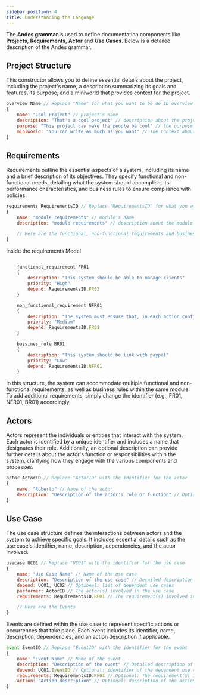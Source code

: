 ```yaml
---
sidebar_position: 4
title: Understanding the Language
---
```


The **Andes grammar** is used to define documentation components like **Projects**, **Requirements**, **Actor** and **Use Cases**. Below is a detailed description of the Andes grammar.

## Project Structure

This constructor allows you to define essential details about the project, including the project's name, a description summarizing its goals and features, its purpose, and a miniworld that provides context for the project.

```js
overview Name // Replace "Name" for what you want to be de ID overview
{
    name: "Cool Project" // project's name
    description: "That's a cool project" // description about the project
    purpose: "This project can make the people be cool" // the purpose of this project.
    miniworld: "You can write as much as you want" // The Context about the project
}
```

## Requirements


Requirements outline the essential aspects of a system, including its name and a brief description of its objectives. They specify functional and non-functional needs, detailing what the system should accomplish, its performance characteristics, and business rules to ensure compliance with policies.


```js
requirements RequirementsID // Replace "RequirementsID" for what you want to be de ID requirements
{
    name: "module requirements" // module's name
    description: "module requirements" // description about the module

    // Here are the functional, non-functional requirements and business rules
}
```

Inside the requirements Model

``` js

    functional_requirement FR01
    {
        description: "This system should be able to manage clients"
        priority: "High" 
        depend: RequirementsID.FR03
    }

    non_functional_requirement NFR01
    {
        description: "The system must ensure that, in each action confirmation, the potential impacts of the action are presented in a clear and understandable way to the user"
        priority: "Medium" 
        depend: RequirementsID.FR01
    }

    bussines_rule BR01
    {
        description: "This system should be link with paypal"
        priority: "Low" 
        depend: RequirementsID.NFR01
    }

```

In this structure, the system can accommodate multiple functional and non-functional requirements, as well as business rules within the same module. To add additional requirements, simply change the identifier (e.g., FR01, NFR01, BR01) accordingly.

## Actors

Actors represent the individuals or entities that interact with the system. Each actor is identified by a unique identifier and includes a name that designates their role. Additionally, an optional description can provide further details about the actor's function or responsibilities within the system, clarifying how they engage with the various components and processes.

``` js
actor ActorID // Replace "ActorID" with the identifier for the actor
{
    name: "Roberto" // Name of the actor
    description: "Description of the actor's role or function" // Optional: detailed description of the actor
}
```

## Use Case

The use case structure defines the interactions between actors and the system to achieve specific goals. It includes essential details such as the use case's identifier, name, description, dependencies, and the actor involved.

``` js
usecase UC01 // Replace "UC01" with the identifier for the use case
{
    name: "Use Case Name" // Name of the use case
    description: "Description of the use case" // Detailed description of the use case
    depend: UC01, UC02 // Optional: list of dependent use cases
    performer: ActorID // The actor(s) involved in the use case
    requirements: RequirementsID.RF01 // The requirement(s) involved in the use case

    // Here are the Events
}
```

Events are defined within the use case to represent specific actions or occurrences that take place. Each event includes its identifier, name, description, dependencies, and an action description if applicable.

``` js
event EventID // Replace "EventID" with the identifier for the event
{
    name: "Event Name" // Name of the event
    description: "Description of the event" // Detailed description of the event
    depend: UC01.EventID // Optional: identifier of the dependent use case and event
    requirements: RequirementsID.RF01 // Optional: The requirement(s) involved in the event
    action: "Action description" // Optional: description of the action performed during the event
}
```
